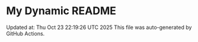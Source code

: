 # My Dynamic README
Updated at: Thu Oct 23 22:19:26 UTC 2025
This file was auto-generated by GitHub Actions.
